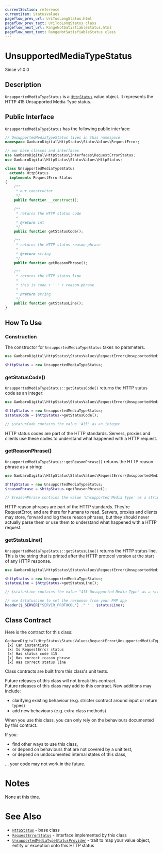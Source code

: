 ```yaml
---
currentSection: reference
currentItem: StatusValues
pageflow_prev_url: UriTooLongStatus.html
pageflow_prev_text: UriTooLongStatus class
pageflow_next_url: RangeNotSatisfiableStatus.html
pageflow_next_text: RangeNotSatisfiableStatus class
---
```


# UnsupportedMediaTypeStatus

<div class="callout info">
Since v1.0.0
</div>

## Description

`UnsupportedMediaTypeStatus` is a [`HttpStatus`](HttpStatus.html) value object. It represents the HTTP 415 Unsupported Media Type status.

## Public Interface

`UnsupportedMediaTypeStatus` has the following public interface:

```php
// UnsupportedMediaTypeStatus lives in this namespace
namespace GanbaroDigital\HttpStatus\StatusValues\RequestError;

// our base classes and interfaces
use GanbaroDigital\HttpStatus\Interfaces\RequestErrorStatus;
use GanbaroDigital\HttpStatus\StatusValues\HttpStatus;

class UnsupportedMediaTypeStatus
  extends HttpStatus
  implements RequestErrorStatus
{
    /**
     * our constructor
     */
    public function __construct();

    /**
     * returns the HTTP status code
     *
     * @return int
     */
    public function getStatusCode();

    /**
     * returns the HTTP status reason-phrase
     *
     * @return string
     */
    public function getReasonPhrase();

    /**
     * returns the HTTP status line
     *
     * this is code + ' ' + reason-phrase
     *
     * @return string
     */
    public function getStatusLine();
}
```

## How To Use

### Construction

The constructor for `UnsupportedMediaTypeStatus` takes no parameters.

```php
use GanbaroDigital\HttpStatus\StatusValues\RequestError\UnsupportedMediaTypeStatus;

$httpStatus = new UnsupportedMediaTypeStatus;
```

### getStatusCode()

`UnsupportedMediaTypeStatus::getStatusCode()` returns the HTTP status code as an integer:

```php
use GanbaroDigital\HttpStatus\StatusValues\RequestError\UnsupportedMediaTypeStatus;

$httpStatus = new UnsupportedMediaTypeStatus;
$statusCode = $httpStatus->getStatusCode();

// $statusCode contains the value '415' as an integer
```

HTTP status codes are part of the HTTP standards. Servers, proxies and clients use these codes to understand what happened with a HTTP request.

### getReasonPhrase()

`UnsupportedMediaTypeStatus::getReasonPhrase()` returns the HTTP reason phrase as a string:

```php
use GanbaroDigital\HttpStatus\StatusValues\RequestError\UnsupportedMediaTypeStatus;

$httpStatus = new UnsupportedMediaTypeStatus;
$reasonPhrase = $httpStatus->getReasonPhrase();

// $reasonPhrase contains the value 'Unsupported Media Type' as a string
```

HTTP reason phrases are part of the HTTP standards. They're RequestError, and are there for humans to read. Servers, proxies and clients may store, forward and log these reason phrases, but they should never actually parse them or use them to understand what happened with a HTTP request.

### getStatusLine()

`UnsupportedMediaTypeStatus::getStatusLine()` returns the HTTP status line. This is the string that is printed after the HTTP protocol version at the start of any HTTP response.

```php
use GanbaroDigital\HttpStatus\StatusValues\RequestError\UnsupportedMediaTypeStatus;

$httpStatus = new UnsupportedMediaTypeStatus;
$statusLine = $httpStatus->getStatusLine();

// $statusLine contains the value "415 Unsupported Media Type" as a string

// use $statusLine to set the response from your PHP app
header($_SERVER["SERVER_PROTOCOL"] ." " . $statusLine);
```

## Class Contract

Here is the contract for this class:

    GanbaroDigital\HttpStatus\StatusValues\RequestError\UnsupportedMediaTypeStatus
     [x] Can instantiate
     [x] Is RequestError status
     [x] Has status code 415
     [x] Has correct reason phrase
     [x] Has correct status line

Class contracts are built from this class's unit tests.

<div class="callout success">
Future releases of this class will not break this contract.
</div>

<div class="callout info" markdown="1">
Future releases of this class may add to this contract. New additions may include:

* clarifying existing behaviour (e.g. stricter contract around input or return types)
* add new behaviours (e.g. extra class methods)
</div>

<div class="callout warning" markdown="1">
When you use this class, you can only rely on the behaviours documented by this contract.

If you:

* find other ways to use this class,
* or depend on behaviours that are not covered by a unit test,
* or depend on undocumented internal states of this class,

... your code may not work in the future.
</div>

# Notes

None at this time.

# See Also

* [`HttpStatus`](HttpStatus.html) - base class
* [`RequestErrorStatus`](RequestErrorStatus.html) - interface implemented by this class
* [`UnsupportedMediaTypeStatusProvider`](../StatusProviders/UnsupportedMediaTypeStatusProvider.html) - trait to map your value object, entity or exception onto this HTTP status
